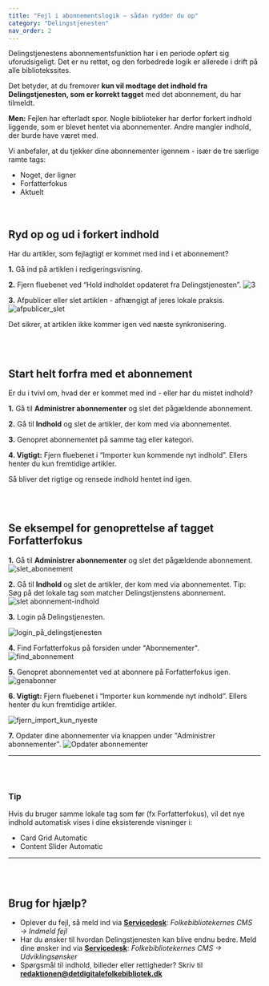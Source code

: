 ```yaml
---
title: "Fejl i abonnementslogik – sådan rydder du op"
category: "Delingstjenesten"
nav_order: 2
---
```



Delingstjenestens abonnementsfunktion har i en periode opført sig uforudsigeligt. Det er nu rettet, og den forbedrede logik er allerede i drift på alle bibliotekssites.

Det betyder, at du fremover **kun vil modtage det indhold fra Delingstjenesten, som er korrekt tagget** med det abonnement, du har tilmeldt.

**Men:** Fejlen har efterladt spor. Nogle biblioteker har derfor forkert indhold liggende, som er blevet hentet via abonnementer. Andre mangler indhold, der burde have været med.

Vi anbefaler, at du tjekker dine abonnementer igennem - især de tre særlige ramte tags:
- Noget, der ligner  
- Forfatterfokus  
- Aktuelt  
<br><br>



## Ryd op og ud i forkert indhold

Har du artikler, som fejlagtigt er kommet med ind i et abonnement?



**1.** Gå ind på artiklen i redigeringsvisning.
   

**2.** Fjern fluebenet ved “Hold indholdet opdateret fra Delingstjenesten”.
   ![3](https://github.com/user-attachments/assets/958b9505-1777-4adc-b451-7cd0214dc176)


**3.** Afpublicer eller slet artiklen - afhængigt af jeres lokale praksis.
   ![afpublicer_slet](https://github.com/user-attachments/assets/c465030b-ef2a-425b-8315-9c9c32ba1d6a)

Det sikrer, at artiklen ikke kommer igen ved næste synkronisering.



<br><br>
## Start helt forfra med et abonnement

Er du i tvivl om, hvad der er kommet med ind - eller har du mistet indhold?


**1.** Gå til **Administrer abonnementer** og slet det pågældende abonnement.  

**2.** Gå til **Indhold** og slet de artikler, der kom med via abonnementet. 

**3.** Genopret abonnementet på samme tag eller kategori.  

**4. Vigtigt:** Fjern fluebenet i “Importer kun kommende nyt indhold”. Ellers henter du kun fremtidige artikler.

Så bliver det rigtige og rensede indhold hentet ind igen.




<br><br>

## Se eksempel for genoprettelse af tagget Forfatterfokus

**1.** Gå til **Administrer abonnementer** og slet det pågældende abonnement.
![slet_abonnement](https://github.com/user-attachments/assets/e87acc57-0544-4889-90e4-e5f723191cbd)


**2.** Gå til **Indhold** og slet de artikler, der kom med via abonnementet. Tip: Søg på det lokale tag som matcher Delingstjenstens abonnement.
![slet abonnement-indhold](https://github.com/user-attachments/assets/9bc614ef-a0b4-4600-b1a5-c66ccf793e71)


**3.** Login på Delingstjenesten.

![login_på_delingstjenesten](https://github.com/user-attachments/assets/bfd48aab-0cb4-462f-8297-f4006031e858)


**4.** Find Forfatterfokus på forsiden under "Abonnementer".
![find_abonnement](https://github.com/user-attachments/assets/cac00d10-1d26-472a-b39b-bdddb411b463)


**5.** Genopret abonnementet ved at abonnere på Forfatterfokus igen.
![genabonner](https://github.com/user-attachments/assets/8caa4dc1-3e91-4248-9572-0f70b2010a54)


**6. Vigtigt:** Fjern fluebenet i “Importer kun kommende nyt indhold”. Ellers henter du kun fremtidige artikler.

![fjern_import_kun_nyeste](https://github.com/user-attachments/assets/cf93dfe3-7a6e-472e-8d8c-90ac37aa314b)


**7.** Opdater dine abonnementer via knappen under "Administrer abonnementer".
![Opdater abonnementer](https://github.com/user-attachments/assets/4ba9655a-fa3b-45e8-b5a9-f0f8560d19cd)


---
<br><br>

### Tip
Hvis du bruger samme lokale tag som før (fx Forfatterfokus), vil det nye indhold automatisk vises i dine eksisterende visninger i:
- Card Grid Automatic  
- Content Slider Automatic  

---
<br><br>

## Brug for hjælp?
- Oplever du fejl, så meld ind via [**Servicedesk**](https://detdigitalefolkebibliotek.atlassian.net/servicedesk/customer/portals): *Folkebibliotekernes CMS → Indmeld fejl*
- Har du ønsker til hvordan Delingstjenesten kan blive endnu bedre. Meld dine ønsker ind via [**Servicedesk**](https://detdigitalefolkebibliotek.atlassian.net/servicedesk/customer/portals): *Folkebibliotekernes CMS → Udviklingsønsker*
- Spørgsmål til indhold, billeder eller rettigheder? Skriv til [**redaktionen@detdigitalefolkebibliotek.dk**](mailto:redaktionen@detdigitalefolkebibliotek.dk)
